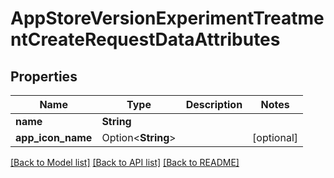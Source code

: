 # AppStoreVersionExperimentTreatmentCreateRequestDataAttributes

## Properties

Name | Type | Description | Notes
------------ | ------------- | ------------- | -------------
**name** | **String** |  | 
**app_icon_name** | Option<**String**> |  | [optional]

[[Back to Model list]](../README.md#documentation-for-models) [[Back to API list]](../README.md#documentation-for-api-endpoints) [[Back to README]](../README.md)


